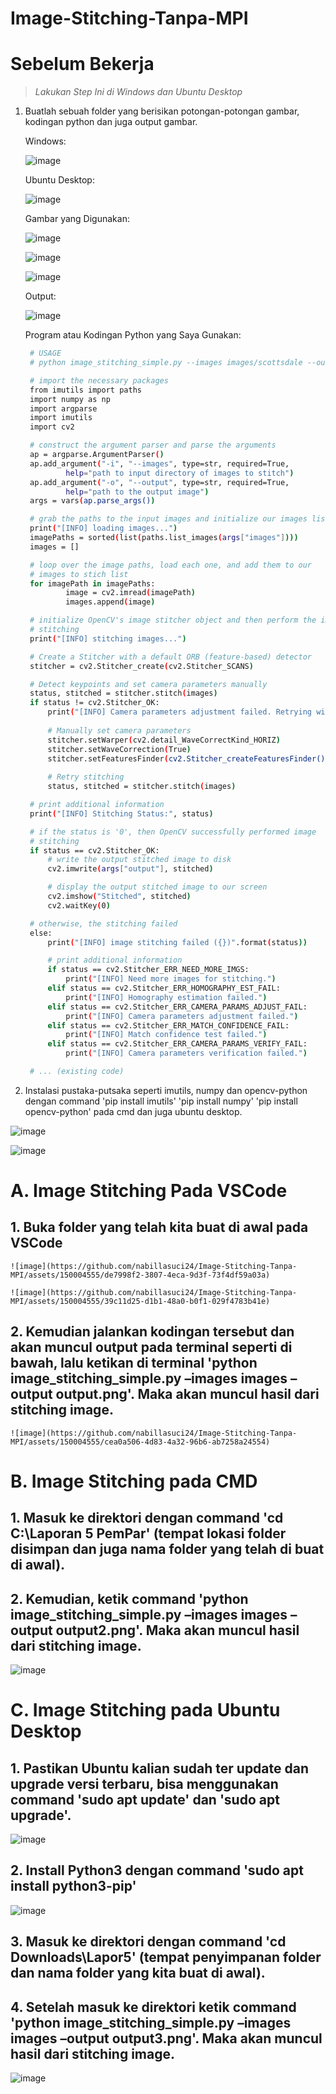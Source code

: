 # Image-Stitching-Tanpa-MPI
# Sebelum Bekerja
>*Lakukan Step Ini di Windows dan Ubuntu Desktop*

1. Buatlah sebuah folder yang berisikan potongan-potongan gambar, kodingan python dan juga output gambar.

   Windows:

   ![image](https://github.com/nabillasuci24/Image-Stitching-Tanpa-MPI/assets/150004555/396e37bc-d0ec-477c-8f02-c6a4063f9bd6)

    Ubuntu Desktop:

    ![image](https://github.com/nabillasuci24/Image-Stitching-Tanpa-MPI/assets/150004555/ed7610a7-905e-40cb-b1ab-f62062981012)

    Gambar yang Digunakan:

     ![image](https://github.com/nabillasuci24/Image-Stitching-Tanpa-MPI/assets/150004555/0751285f-fab0-4cab-95d5-3cf50ec7bc5a)

     ![image](https://github.com/nabillasuci24/Image-Stitching-Tanpa-MPI/assets/150004555/bd042768-80c6-4243-9bcc-88d59ee191a3)

     ![image](https://github.com/nabillasuci24/Image-Stitching-Tanpa-MPI/assets/150004555/77a32400-883a-40e0-bc7a-72c6729f24c1)

     Output:

     ![image](https://github.com/nabillasuci24/Image-Stitching-Tanpa-MPI/assets/150004555/a020ed5d-5fb9-4ddb-84bc-af4eb08fab65)

    Program atau Kodingan Python yang Saya Gunakan:
   ```sh
    # USAGE
    # python image_stitching_simple.py --images images/scottsdale --output output.png

    # import the necessary packages
    from imutils import paths
    import numpy as np
    import argparse
    import imutils
    import cv2

    # construct the argument parser and parse the arguments
    ap = argparse.ArgumentParser()
    ap.add_argument("-i", "--images", type=str, required=True,
            help="path to input directory of images to stitch")
    ap.add_argument("-o", "--output", type=str, required=True,
            help="path to the output image")
    args = vars(ap.parse_args())
   
    # grab the paths to the input images and initialize our images list
    print("[INFO] loading images...")
    imagePaths = sorted(list(paths.list_images(args["images"])))
    images = []

    # loop over the image paths, load each one, and add them to our
    # images to stich list
    for imagePath in imagePaths:
            image = cv2.imread(imagePath)
            images.append(image)

    # initialize OpenCV's image stitcher object and then perform the image
    # stitching
    print("[INFO] stitching images...")

    # Create a Stitcher with a default ORB (feature-based) detector
    stitcher = cv2.Stitcher_create(cv2.Stitcher_SCANS)

    # Detect keypoints and set camera parameters manually
    status, stitched = stitcher.stitch(images)
    if status != cv2.Stitcher_OK:
        print("[INFO] Camera parameters adjustment failed. Retrying with manual adjustment...")
    
        # Manually set camera parameters
        stitcher.setWarper(cv2.detail_WaveCorrectKind_HORIZ)
        stitcher.setWaveCorrection(True)
        stitcher.setFeaturesFinder(cv2.Stitcher_createFeaturesFinder())
    
        # Retry stitching
        status, stitched = stitcher.stitch(images)

    # print additional information
    print("[INFO] Stitching Status:", status)

    # if the status is '0', then OpenCV successfully performed image
    # stitching
    if status == cv2.Stitcher_OK:
        # write the output stitched image to disk
        cv2.imwrite(args["output"], stitched)

        # display the output stitched image to our screen
        cv2.imshow("Stitched", stitched)
        cv2.waitKey(0)

    # otherwise, the stitching failed
    else:
        print("[INFO] image stitching failed ({})".format(status))

        # print additional information
        if status == cv2.Stitcher_ERR_NEED_MORE_IMGS:
            print("[INFO] Need more images for stitching.")
        elif status == cv2.Stitcher_ERR_HOMOGRAPHY_EST_FAIL:
            print("[INFO] Homography estimation failed.")
        elif status == cv2.Stitcher_ERR_CAMERA_PARAMS_ADJUST_FAIL:
            print("[INFO] Camera parameters adjustment failed.")
        elif status == cv2.Stitcher_ERR_MATCH_CONFIDENCE_FAIL:
            print("[INFO] Match confidence test failed.")
        elif status == cv2.Stitcher_ERR_CAMERA_PARAMS_VERIFY_FAIL:
            print("[INFO] Camera parameters verification failed.")

    # ... (existing code)
    ```

2. Instalasi pustaka-putsaka seperti imutils, numpy dan opencv-python dengan command
'pip install imutils'
'pip install numpy'
'pip install opencv-python'
pada cmd dan juga ubuntu desktop.

![image](https://github.com/nabillasuci24/Image-Stitching-Tanpa-MPI/assets/150004555/674cfaea-d0cf-42a8-9e0b-d3255462f241)

![image](https://github.com/nabillasuci24/Image-Stitching-Tanpa-MPI/assets/150004555/083e0c76-da68-484f-94e8-ab2886765f58)

  # A. Image Stitching Pada VSCode
  ## 1. Buka folder yang telah kita buat di awal pada VSCode

    ![image](https://github.com/nabillasuci24/Image-Stitching-Tanpa-MPI/assets/150004555/de7998f2-3807-4eca-9d3f-73f4df59a03a)

    ![image](https://github.com/nabillasuci24/Image-Stitching-Tanpa-MPI/assets/150004555/39c11d25-d1b1-48a0-b0f1-029f4783b41e)


  ## 2. Kemudian jalankan kodingan tersebut dan akan muncul output pada terminal seperti di bawah, lalu ketikan di terminal 'python image_stitching_simple.py –images images –output output.png'. Maka akan muncul hasil dari stitching image.

    ![image](https://github.com/nabillasuci24/Image-Stitching-Tanpa-MPI/assets/150004555/cea0a506-4d83-4a32-96b6-ab7258a24554)

  # B. Image Stitching pada CMD
  ## 1. Masuk ke direktori dengan command 'cd C:\Laporan 5 PemPar' (tempat lokasi folder disimpan dan juga nama folder yang telah di buat di awal).
  ## 2. Kemudian, ketik command 'python image_stitching_simple.py –images images –output output2.png'. Maka akan muncul hasil dari stitching image.

  ![image](https://github.com/nabillasuci24/Image-Stitching-Tanpa-MPI/assets/150004555/1ac0cf96-6971-4aed-918e-e37ca7773cde)

  # C. Image Stitching pada Ubuntu Desktop
  ## 1. Pastikan Ubuntu kalian sudah ter update dan upgrade versi terbaru, bisa menggunakan command 'sudo apt update' dan 'sudo apt upgrade'.

  ![image](https://github.com/nabillasuci24/Image-Stitching-Tanpa-MPI/assets/150004555/6d347770-3a7e-4b40-8d7d-3cef70b7a888)

  ## 2.	Install Python3 dengan command 'sudo apt install python3-pip'

  ![image](https://github.com/nabillasuci24/Image-Stitching-Tanpa-MPI/assets/150004555/893460e7-bbd4-400a-8001-3a4c93087cdd)

  ## 3.	Masuk ke direktori dengan command 'cd Downloads\Lapor5' (tempat penyimpanan folder dan nama folder yang kita buat di awal). 
  ## 4.	Setelah masuk ke direktori ketik command 'python image_stitching_simple.py –images images –output output3.png'. Maka akan muncul hasil dari stitching image.

  ![image](https://github.com/nabillasuci24/Image-Stitching-Tanpa-MPI/assets/150004555/d1770a76-2002-43e3-9752-30f0aea8e07f)
